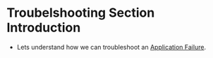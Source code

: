 # Troubelshooting Section Introduction

  - Lets understand how we can troubleshoot an [Application Failure](https://kodekloud.com/topic/troubleshooting-section-introduction/).
